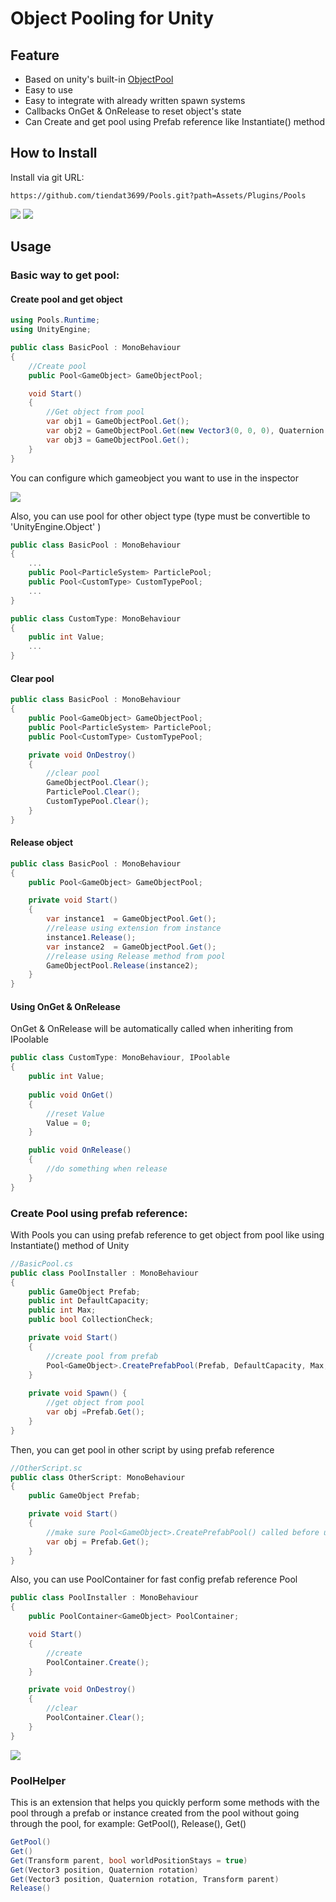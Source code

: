 # Object Pooling for Unity


## Feature
- Based on unity's built-in [ObjectPool](https://docs.unity3d.com/ScriptReference/Pool.ObjectPool_1.html)
- Easy to use
- Easy to integrate with already written spawn systems
- Callbacks OnGet & OnRelease to reset object's state
- Can Create and get pool using Prefab reference like Instantiate() method

## How to Install
Install via git URL:
```
https://github.com/tiendat3699/Pools.git?path=Assets/Plugins/Pools
```
![](Assets/Doc/Image/ScreenShot_1.png)
![](Assets/Doc/Image/ScreenShot_2.png)

## Usage
### Basic way to get pool:
#### Create pool and get object
```csharp
using Pools.Runtime;
using UnityEngine;

public class BasicPool : MonoBehaviour
{
    //Create pool
    public Pool<GameObject> GameObjectPool;

    void Start()
    {
        //Get object from pool
        var obj1 = GameObjectPool.Get();
        var obj2 = GameObjectPool.Get(new Vector3(0, 0, 0), Quaternion.identity);
        var obj3 = GameObjectPool.Get();
    }
}
```

You can configure which gameobject you want to use in the inspector

![](Assets/Doc/Image/ScreenShot_3.png)

Also, you can use pool for other object type (type must be convertible to 'UnityEngine.Object' )
```csharp
public class BasicPool : MonoBehaviour
{
    ...
    public Pool<ParticleSystem> ParticlePool;
    public Pool<CustomType> CustomTypePool;
    ...
}

public class CustomType: MonoBehaviour
{
    public int Value;
    ...
}
```

#### Clear pool
```csharp
public class BasicPool : MonoBehaviour
{
    public Pool<GameObject> GameObjectPool;
    public Pool<ParticleSystem> ParticlePool;
    public Pool<CustomType> CustomTypePool;

    private void OnDestroy()
    {
        //clear pool
        GameObjectPool.Clear();
        ParticlePool.Clear();
        CustomTypePool.Clear();
    }
}
```

#### Release object
```csharp
public class BasicPool : MonoBehaviour
{
    public Pool<GameObject> GameObjectPool;

    private void Start()
    {
        var instance1  = GameObjectPool.Get();
        //release using extension from instance
        instance1.Release();
        var instance2  = GameObjectPool.Get();
        //release using Release method from pool
        GameObjectPool.Release(instance2);
    }
}
```
#### Using OnGet & OnRelease
OnGet & OnRelease will be automatically called when inheriting from IPoolable

```csharp
public class CustomType: MonoBehaviour, IPoolable
{
    public int Value;
    
    public void OnGet()
    {
        //reset Value
        Value = 0;
    }

    public void OnRelease()
    {
        //do something when release
    }
}
```

### Create Pool using prefab reference:
With Pools you can using prefab reference to get object from pool like using Instantiate() method of Unity 

```csharp
//BasicPool.cs
public class PoolInstaller : MonoBehaviour
{
    public GameObject Prefab;
    public int DefaultCapacity;
    public int Max;
    public bool CollectionCheck;

    private void Start()
    {
        //create pool from prefab
        Pool<GameObject>.CreatePrefabPool(Prefab, DefaultCapacity, Max, CollectionCheck);
    }
    
    private void Spawn() {
        //get object from pool
        var obj =Prefab.Get();
    }
}
```

Then, you can get pool in other script by using prefab reference
```csharp
//OtherScript.sc
public class OtherScript: MonoBehaviour
{
    public GameObject Prefab;

    private void Start()
    {
        //make sure Pool<GameObject>.CreatePrefabPool() called before use this
        var obj = Prefab.Get();
    }
}
```

Also, you can use PoolContainer<T> for fast config prefab reference Pool

```csharp
public class PoolInstaller : MonoBehaviour
{
    public PoolContainer<GameObject> PoolContainer;

    void Start()
    {
        //create
        PoolContainer.Create();
    }

    private void OnDestroy()
    {
        //clear
        PoolContainer.Clear();
    }
}
```
![](Assets/Doc/Image/ScreenShot_4.png)

### PoolHelper
This is an extension that helps you quickly perform some methods with the pool through a prefab or instance created from the pool without going through the pool, for example: GetPool(), Release(), Get()

```csharp
GetPool()
Get()
Get(Transform parent, bool worldPositionStays = true)
Get(Vector3 position, Quaternion rotation)
Get(Vector3 position, Quaternion rotation, Transform parent)
Release()
```



